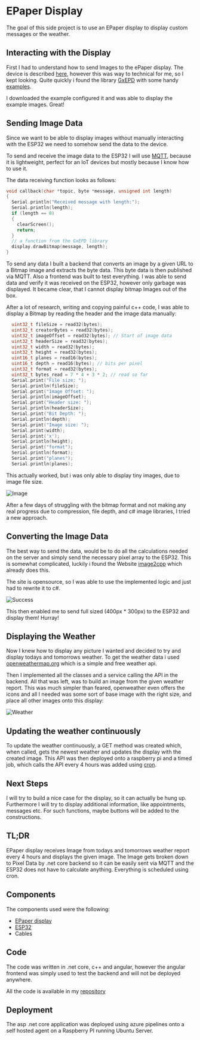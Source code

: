 # EPaper Display

The goal of this side project is to use an EPaper display to display custom messages or the weather.

## Interacting with the Display

First I had to understand how to send Images to the ePaper display. The device is described [here](https://www.waveshare.com/wiki/4.2inch_e-Paper_Module), however this was way to technical for me, so I kept looking.  Quite quickly i found the library [GxEPD](https://github.com/ZinggJM/GxEPD) with some handy [examples](https://github.com/ZinggJM/GxEPD/blob/master/examples/GxEPD_MultiDisplayExample/GxEPD_MultiDisplayExample.ino). 

I downloaded the example configured it and was able to display the example images. Great!

## Sending Image Data

Since we want to be able to display images without manually interacting with the ESP32 we need to somehow send the data to the device.

To send and receive the image data to the ESP32 I will use [MQTT](https://mqtt.org/), because it is lightweight, perfect for an IoT devices but mostly because I know how to use it.

The data receiving function looks as follows:
```c++
void callback(char *topic, byte *message, unsigned int length)
{
  Serial.println("Received message with length:");
  Serial.println(length);
  if (length == 0)
  {
    clearScreen();
    return;
  }  
  // a function from the GxEPD library
  display.drawBitmap(message, length);
}
```

To send any data I built a backend that converts an image by a given URL to a Bitmap image and extracts the byte data. This byte data is then published via MQTT. Also a frontend was built to test everything. I was able to send data and verify it was received on the ESP32, however only garbage was displayed. It became clear, that I cannot display bitmap Images out of the box.

After a lot of research, writing and copying painful c++ code, I was able to display a Bitmap by reading the header and the image data manually: 
```c++
  uint32_t fileSize = read32(bytes);
  uint32_t creatorBytes = read32(bytes);
  uint32_t imageOffset = read32(bytes); // Start of image data
  uint32_t headerSize = read32(bytes);
  uint32_t width = read32(bytes);
  uint32_t height = read32(bytes);
  uint16_t planes = read16(bytes);
  uint16_t depth = read16(bytes); // bits per pixel
  uint32_t format = read32(bytes);
  uint32_t bytes_read = 7 * 4 + 3 * 2; // read so far
  Serial.print("File size: ");
  Serial.println(fileSize);
  Serial.print("Image Offset: ");
  Serial.println(imageOffset);
  Serial.print("Header size: ");
  Serial.println(headerSize);
  Serial.print("Bit Depth: ");
  Serial.println(depth);
  Serial.print("Image size: ");
  Serial.print(width);
  Serial.print('x');
  Serial.println(height);
  Serial.print("format");
  Serial.println(format);
  Serial.print("planes");
  Serial.println(planes);
```

This actually worked, but i was only able to display tiny images, due to image file size. 

![Image](2021-03-11-09-41-22.png)

After a few days of struggling with the bitmap format and not making any real progress due to compression, file depth, and c# image libraries, I tried a new approach.

## Converting the Image Data

The best way to send the data, would be to do all the calculations needed on the server and simply send the necessary pixel array to the ESP32. This is somewhat complicated, luckily i found the Website [image2cpp](https://javl.github.io/image2cpp/) which already does this. 

The site is opensource, so I was able to use the implemented logic and just had to rewrite it to c#.

![Success](2021-03-11-09-48-27.png)

This then enabled me to send full sized (400px * 300px) to the ESP32 and display them! Hurray!

## Displaying the Weather

Now I knew how to display any picture I wanted and decided to try and display todays and tomorrows weather. To get the weather data i used [openweathermap.org](https://openweathermap.org/api/one-call-api) which is a simple and free weather api. 

Then I implemented all the classes and a service calling the API in the backend. All that was left, was to build an image from the given weather report. 
This was much simpler than feared, openweather even offers the icons and all I needed was some sort of base image with the right size, and place all other images onto this display: 

![Weather](2021-03-11-09-54-43.png)

## Updating the weather continuously

To update the weather continuously, a GET method was created which, when called, gets the newest weather and updates the display with the created image. 
This API was then deployed onto a raspberry pi and a timed job, which calls the API every 4 hours was added using [cron](https://www.digitalocean.com/community/tutorials/how-to-use-cron-to-automate-tasks-ubuntu-1804).

## Next Steps

I will try to build a nice case for the display, so it can actually be hung up. Furthermore I will try to display additional information, like appointments, messages etc. For such functions, maybe buttons will be added to the constructions.


## TL;DR

EPaper display receives Image from todays and tomorrows weather report every 4 hours and displays the given image. The Image gets broken down to Pixel Data by .net core backend so it can be easily sent via MQTT and the ESP32 does not have to calculate anything. Everything is scheduled using cron.

## Components

The components used were the following:

- [EPaper display](https://www.bastelgarage.ch/400x300-4-2inch-e-ink-display?search=400x300%204.2inch%20E-Ink%20Display)
- [ESP32](https://www.bastelgarage.ch/wemos-lolin32-lite-board-esp32-rev1-4-mb-flash?search=esp32)
- Cables

## Code

The code was written in .net core, c++ and angular, however the angular frontend was simply used to test the backend and will not be deployed anywhere.

All the code is available in my [repository](https://gf3r.visualstudio.com/EPaper/_git/EPaper.Web)

## Deployment

The asp .net core application was deployed using azure pipelines onto a self hosted agent on a Raspberry PI running Ubuntu Server.

